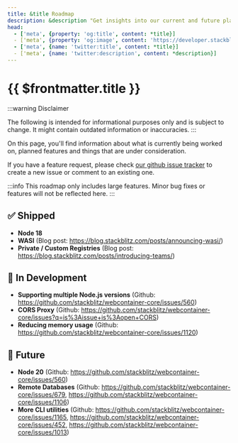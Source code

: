 ```yaml
---
title: &title Roadmap
description: &description "Get insights into our current and future plans for features in WebContainer. Let us know what you think!"
head:
  - ['meta', {property: 'og:title', content: *title}]
  - ['meta', {property: 'og:image', content: 'https://developer.stackblitz.com/img/og/webcontainer-project-configuration.png'}]
  - ['meta', {name: 'twitter:title', content: *title}]
  - ['meta', {name: 'twitter:description', content: *description}]
---
```


# {{ $frontmatter.title }}

:::warning Disclaimer

The following is intended for informational purposes only and is subject to change. It might contain outdated information or inaccuracies.
:::

On this page, you'll find information about what is currently being worked on, planned features and things that are under consideration.

If you have a feature request, please check [our github issue tracker](https://github.com/stackblitz/webcontainer-core/issues) to create a new issue or comment to an existing one.

:::info
This roadmap only includes large features. Minor bug fixes or features will not be reflected here.
:::

## ✅ Shipped

 * **Node 18**
 * **WASI** (Blog post: https://blog.stackblitz.com/posts/announcing-wasi/)
 * **Private / Custom Registries** (Blog post: https://blog.stackblitz.com/posts/introducing-teams/)

## 🚧 In Development

 * **Supporting multiple Node.js versions** (Github: https://github.com/stackblitz/webcontainer-core/issues/560)
 * **CORS Proxy** (Github: https://github.com/stackblitz/webcontainer-core/issues?q=is%3Aissue+is%3Aopen+CORS)
 * **Reducing memory usage** (Github: https://github.com/stackblitz/webcontainer-core/issues/1120)

## 🦄 Future

 * **Node 20** (Github: https://github.com/stackblitz/webcontainer-core/issues/560)
 * **Remote Databases** (Github: https://github.com/stackblitz/webcontainer-core/issues/679, https://github.com/stackblitz/webcontainer-core/issues/1106)
 * **More CLI utilities** (Github: https://github.com/stackblitz/webcontainer-core/issues/1165, https://github.com/stackblitz/webcontainer-core/issues/452, https://github.com/stackblitz/webcontainer-core/issues/1013)
